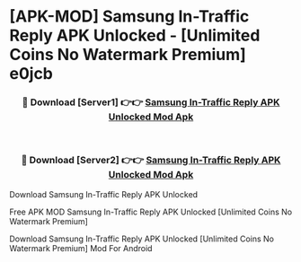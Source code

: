 # [APK-MOD] Samsung In-Traffic Reply APK Unlocked - [Unlimited Coins No Watermark Premium] e0jcb



<div align="center">
<h3>🔴 Download [Server1] 👉👉 <a href="https://momento.my/?title=Samsung_In-Traffic_Reply_APK_Unlocked">Samsung In-Traffic Reply APK Unlocked Mod Apk</a></h3><br>

<h3>🔴 Download [Server2] 👉👉 <a href="https://momento.my/?title=Samsung_In-Traffic_Reply_APK_Unlocked">Samsung In-Traffic Reply APK Unlocked Mod Apk</a></h3>
</div>



Download Samsung In-Traffic Reply APK Unlocked 

Free APK MOD Samsung In-Traffic Reply APK Unlocked [Unlimited Coins No Watermark Premium]

Download Samsung In-Traffic Reply APK Unlocked [Unlimited Coins No Watermark Premium] Mod For Android

